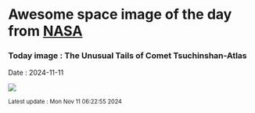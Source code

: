 
# Awesome space image of the day from [NASA](https://api.nasa.gov/)

### Today image : The Unusual Tails of Comet Tsuchinshan-Atlas
Date : 2024-11-11

![](https://apod.nasa.gov/apod/image/2411/CometDarkTail_Falls_960.jpg)

<small>Latest update : Mon Nov 11 06:22:55 2024</small>
        